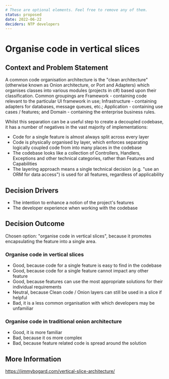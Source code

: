 ```yaml
---
# These are optional elements. Feel free to remove any of them.
status: proposed 
date: 2022-06-22
deciders: NTP developers
---
```

# Organise code in vertical slices

## Context and Problem Statement

A common code organisation architecture is the "clean architecture" (otherwise known as Onion architecture, or Port and Adapters) 
which organises classes into various modules (projects in c#) based upon their classification.  Common groupings are Framework - 
containing code relevant to the particular UI framework in use; Infrastructure - containing adapters for databases, message queues, etc.;
Application - containing use cases / features; and Domain - containing the enterprise business rules.

Whilst this separation can be a useful step to create a decoupled codebase, it has a number of negatives in the vast majority of implementations:
* Code for a single feature is almost always split across every layer
* Code is physically organised by layer, which enforces separating logically coupled code from into many places in the codebase
* The codebase looks like a collection of Controllers, Handlers, Exceptions and other technical categories, rather than Features and Capabilities
* The layering approach means a single technical decision (e.g. "use an ORM for data access") is used for all features, regardless of applicability

## Decision Drivers

* The intention to enhance a notion of the project's features
* The developer experience when working with the codebase

## Decision Outcome

Chosen option: "organise code in vertical slices", because it promotes encapsulating the feature into a single area.

### Organise code in vertical slices

* Good, because code for a single feature is easy to find in the codebase
* Good, because code for a single feature cannot impact any other feature
* Good, because features can use the most appropriate solutions for their individual requirements
* Neutral, because Clean code / Onion layers can still be used in a slice if helpful
* Bad, it is a less common organisation with which developers may be unfamiliar

### Organise code in traditional onion architecture

* Good, it is more familiar
* Bad, because it os more complex
* Bad, because feature related code is spread around the solution

## More Information

https://jimmybogard.com/vertical-slice-architecture/

<!-- markdownlint-disable-file MD013 -->
